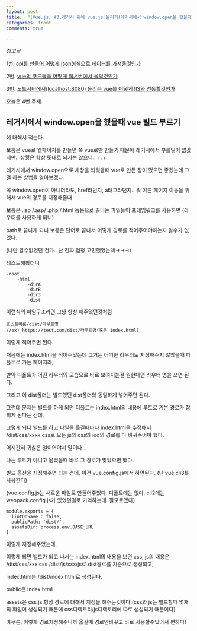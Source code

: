 ```yaml
---
layout: post
title:  "[Vue.js] #3.레거시 위에 vue.js 올리기(레거시에서 window.open을 했을때 vue 빌드 부르기)"
categories: front 
comments: true

---
```




*참고글*

1번. [api를 만들어 어떻게 json형식으로 데이터를 가져올것인가](https://soraji.github.io/back/2019/09/25/classASPjson/)

2번. [vue의 코드들을 어떻게 웹서버에서 올릴것인가](https://soraji.github.io/front/2019/10/31/vuewithlegacy1/)

3번. [노드서버에서(localhost:8080) 돌리는 vue를 어떻게 IIS와 연동할것인가](<https://soraji.github.io/front/2019/10/31/vuewithlegacy2/>)





오늘은 4번 주제.

## 레거시에서 window.open을 했을때 vue 빌드 부르기

에 대해서 적는다.



보통은 vue로 웹페이지를 만들면 쭉 vue로만 만들기 때문에 레거시에서 부를일이 없겠지만.. 상황은 항상 뜻대로 되지는 않으니..ㅜ.ㅜ

레거시에서 window.open으로 새창을 띄웠을때 vue로 만든 창이 떴으면 좋겠는데 그걸 하는 방법을 알아보겠다.

꼭 window.open이 아니더라도, href라던지, a태그라던지.. 뭐 여튼 페이지 이동을 위해서 vue의 경로를 지정해줄때

보통은 .jsp /.asp/ .php /.html 등등으로 끝나는 파일들이 프레임워크를 사용하면 (라우터를 사용하게 되니) 

path로 끝나게 되니 보통은 단어로 끝나서 어떻게 경로를 적어주어야하는지 알수가 없었다.

(나만 알수없었던 건가.. 난 진짜 엄청 고민했었는뎈ㅋㅋㅋ)



테스트해봤더니

~~~
-root
	-html
		-dirA
		-dirB
		-dir3
		-dist
~~~

이런식의 파일구조라면 그냥 항상 해주었던것처럼 

~~~
호스트이름/dist/라우트명
//ex) https://test.com/dist/라우트명(혹은 index.html)
~~~

이렇게 적어주면 된다.



처음에는 index.html을 적어주었는데 그거는 어떠한 라우터도 지정해주지 않았을때 디폴트로 가는 페이지라,

만약 디폴트가 어떤 라우터의 모습으로 바로 보여지는걸 원한다면 라우터 명을 쓰면 된다.

그리고 이 dist폴더는 빌드했던 dist폴더와 동일하게 넣어주면 된다.



그런데 문제는 빌드를 하게 되면 디폴트는 index.html의 내용에 루트로 기본 경로가 잡히게 된다는 건데,

그렇게 되니 빌드를 하고 파일을 옮길때마다 index.html을 수정해서 /dist/css/xxxx.css로 모든 js와 css와 ico의 경로를 다 바꿔주어야 했다.

어지간히 귀찮은 일이어야지 말이다...

나는 루트가 아니고 옮겼을때 바로 그 경로가 맞았으면 했다.



빌드 옵션을 지정해주면 되는 건데, 이건 vue.config.js에서 하면된다. (난 vue cli3를 사용한다)

(vue.config.js는 새로운 파일로 만들어주었다. 디폴트에는 없다. cli2에는 webpack.config.js가 있었던걸로 기억하는데..잘모르겠다)

~~~
module.exports = {
  lintOnSave : false,
  publicPath: 'dist/',
  assetsDir: process.env.BASE_URL 
}
~~~

이렇게 지정해주었는데,

이렇게 되면 빌드가 되고 나서는 index.html의 내용을 보면 css, js의 내용은 /dist/css/xxx.css /dist/js/xxx/js로 dist경로를 기준으로 생성되고,

index.html는 /dist/index.html로 생성된다.

public은 index.html

assets은 css,js 형성 경로에 대해서 지정을 해주는것이다.(css와 js는 빌드할때 몇개의 파일이 생성되기 때문에 css디렉토리/js디렉토리에 따로 생성되기 때문이다)



아무튼, 이렇게 경로지정해주니까 옮길때 경로안바꾸고 바로 사용할수있어서 편하다!

